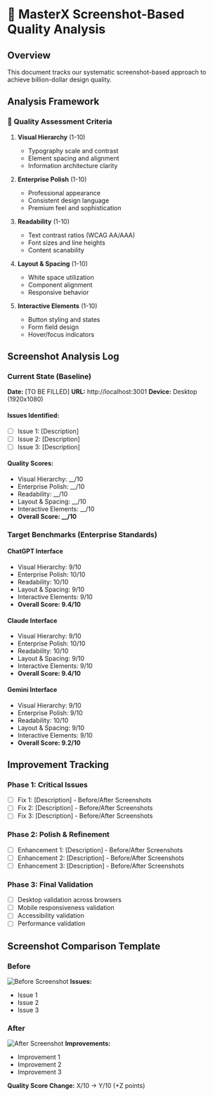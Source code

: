 # 📸 MasterX Screenshot-Based Quality Analysis

## Overview
This document tracks our systematic screenshot-based approach to achieve billion-dollar design quality.

## Analysis Framework

### 🎯 Quality Assessment Criteria
1. **Visual Hierarchy** (1-10)
   - Typography scale and contrast
   - Element spacing and alignment
   - Information architecture clarity

2. **Enterprise Polish** (1-10)
   - Professional appearance
   - Consistent design language
   - Premium feel and sophistication

3. **Readability** (1-10)
   - Text contrast ratios (WCAG AA/AAA)
   - Font sizes and line heights
   - Content scanability

4. **Layout & Spacing** (1-10)
   - White space utilization
   - Component alignment
   - Responsive behavior

5. **Interactive Elements** (1-10)
   - Button styling and states
   - Form field design
   - Hover/focus indicators

## Screenshot Analysis Log

### Current State (Baseline)
**Date:** [TO BE FILLED]
**URL:** http://localhost:3001
**Device:** Desktop (1920x1080)

#### Issues Identified:
- [ ] Issue 1: [Description]
- [ ] Issue 2: [Description]
- [ ] Issue 3: [Description]

#### Quality Scores:
- Visual Hierarchy: __/10
- Enterprise Polish: __/10
- Readability: __/10
- Layout & Spacing: __/10
- Interactive Elements: __/10
- **Overall Score: __/10**

### Target Benchmarks (Enterprise Standards)

#### ChatGPT Interface
- Visual Hierarchy: 9/10
- Enterprise Polish: 10/10
- Readability: 10/10
- Layout & Spacing: 9/10
- Interactive Elements: 9/10
- **Overall Score: 9.4/10**

#### Claude Interface
- Visual Hierarchy: 9/10
- Enterprise Polish: 10/10
- Readability: 10/10
- Layout & Spacing: 9/10
- Interactive Elements: 9/10
- **Overall Score: 9.4/10**

#### Gemini Interface
- Visual Hierarchy: 9/10
- Enterprise Polish: 9/10
- Readability: 10/10
- Layout & Spacing: 9/10
- Interactive Elements: 9/10
- **Overall Score: 9.2/10**

## Improvement Tracking

### Phase 1: Critical Issues
- [ ] Fix 1: [Description] - Before/After Screenshots
- [ ] Fix 2: [Description] - Before/After Screenshots
- [ ] Fix 3: [Description] - Before/After Screenshots

### Phase 2: Polish & Refinement
- [ ] Enhancement 1: [Description] - Before/After Screenshots
- [ ] Enhancement 2: [Description] - Before/After Screenshots
- [ ] Enhancement 3: [Description] - Before/After Screenshots

### Phase 3: Final Validation
- [ ] Desktop validation across browsers
- [ ] Mobile responsiveness validation
- [ ] Accessibility validation
- [ ] Performance validation

## Screenshot Comparison Template

### Before
![Before Screenshot](path/to/before.png)
**Issues:**
- Issue 1
- Issue 2
- Issue 3

### After
![After Screenshot](path/to/after.png)
**Improvements:**
- Improvement 1
- Improvement 2
- Improvement 3

**Quality Score Change:** X/10 → Y/10 (+Z points)
